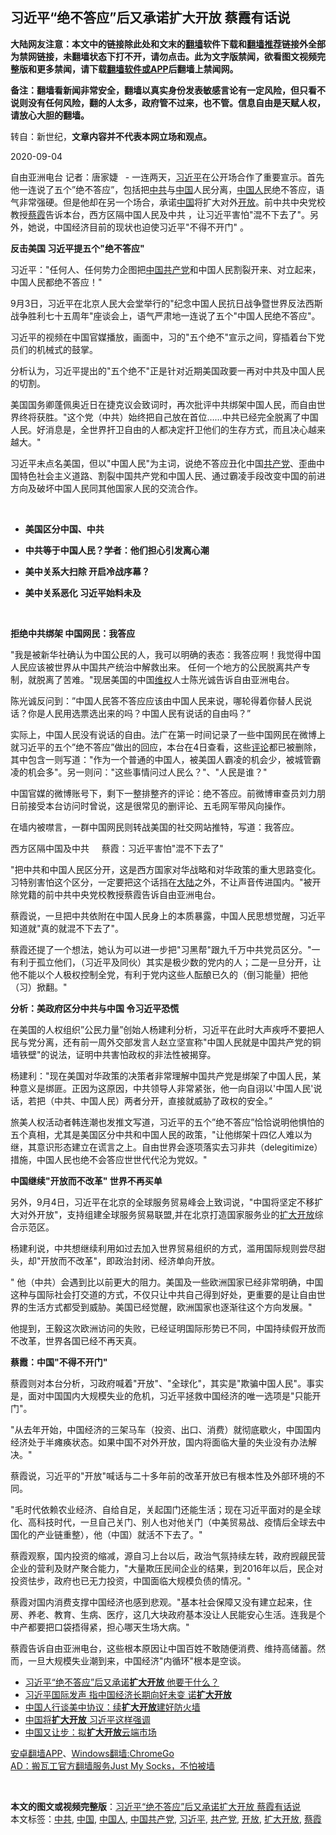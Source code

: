  <h2>习近平“绝不答应”后又承诺扩大开放 蔡霞有话说</h2> <p class="notice"><b>大陆网友注意：本文中的链接除此处和文末的<a href="https://github.com/bannedbook/fanqiang" >翻墙</a>软件下载和<a href="https://github.com/killgcd/justmysocks/blob/master/README.md">翻墙推荐</a>链接外全部为禁网链接，未翻墙状态下打不开，请勿点击。此为文字版禁闻，欲看图文视频完整版和更多禁闻，请下载<a href="https://github.com/bannedbook/fanqiang">翻墙软件或APP</a>后翻墙上禁闻网。</p><p>备注：翻墙看新闻非常安全，翻墙以真实身份发表敏感言论有一定风险，但只看不说则没有任何风险，翻的人太多，政府管不过来，也不管。信息自由是天赋人权，请放心大胆的翻墙。</b></p>  <div class="entry"> <p>转自：新世纪，<strong>文章内容并不代表本网立场和观点。</strong></p> <p><p>2020-09-04</p> <p>自由亚洲电台    记者&#65306;唐家婕&#160; &#160;- 一连两天&#65292;<a href="https://www.bannedbook.org/bnews/tag/%e4%b9%a0%e8%bf%91%e5%b9%b3/" class="st_tag internal_tag" rel="tag" title="标签 习近平 下的日志">习近平</a>在公开场合作了重要宣示&#12290;首先他一连说了五个&#8221;绝不答应&#8221;&#65292;包括把<a href="https://www.bannedbook.org/bnews/tag/%e4%b8%ad%e5%85%b1/" class="st_tag internal_tag" rel="tag" title="标签 中共 下的日志">中共</a>与<span class='wp_keywordlink_affiliate'><a href="https://www.bannedbook.org/" title="中国" target="_blank">中国</a></span>人民分离&#65292;<a href="https://www.bannedbook.org/bnews/tag/%e4%b8%ad%e5%9b%bd%e4%ba%ba/" class="st_tag internal_tag" rel="tag" title="标签 中国人 下的日志">中国人</a>民绝不答应&#65292;语气非常强硬&#12290;但是他却在另一个场合&#65292;承诺<a href="https://www.bannedbook.org/bnews/tag/%E4%B8%AD%E5%9B%BD/" class="st_tag internal_tag" rel="tag" title="标签 中国 下的日志">中国</a>将扩大对外<a href="https://www.bannedbook.org/bnews/tag/%E5%BC%80%E6%94%BE/" class="st_tag internal_tag" rel="tag" title="标签 开放 下的日志">开放</a>&#12290;前中共中央党校教授<a href="https://www.bannedbook.org/bnews/tag/%e8%94%a1%e9%9c%9e/" class="st_tag internal_tag" rel="tag" title="标签 蔡霞 下的日志">蔡霞</a>告诉本台&#65292;西方区隔中国人民及中共 &#65292;让习近平害怕&quot;混不下去了&quot;&#12290;另外&#65292;她说&#65292;中国经济目前的现状也迫使习近平&quot;不得不开门&quot; &#12290;</p> <p><b>反击美国</b><b>&#160;</b><b>习近平提五个</b><b>&quot;</b><b>绝不答应</b><b>&quot;</b></p> <p>习近平&#65306;&quot;任何人&#12289;任何势力企图把<a href="https://www.bannedbook.org/bnews/tag/%e4%b8%ad%e5%9b%bd%e5%85%b1%e4%ba%a7%e5%85%9a/" class="st_tag internal_tag" rel="tag" title="标签 中国共产党 下的日志">中国共产党</a>和中国人民割裂开来&#12289;对立起来&#65292;中国人民都绝不答应&#65281;&quot;</p> <p>9月3日&#65292;习近平在北京人民大会堂举行的&quot;纪念中国人民抗日战争暨世界反法西斯战争胜利七十五周年&quot;座谈会上&#65292;语气严肃地一连说了五个&quot;中国人民绝不答应&quot;&#12290;</p> <p>习近平的视频在中国官媒播放&#65292;画面中&#65292;习的&quot;五个绝不&quot;宣示之间&#65292;穿插着台下党员们的机械式的鼓掌&#12290;</p> <p>分析认为&#65292;习近平提出的&quot;五个绝不&quot;正是针对近期美国政要一再对中共及中国人民的切割&#12290;</p> <p>美国国务卿蓬佩奥近日在捷克议会致词时&#65292;再次批评中共绑架中国人民&#65292;而自由世界终将获胜&#12290;&quot;这个党&#65288;中共&#65289;始终把自己放在首位&#8230;&#8230;中共已经完全脱离了中国人民&#12290;好消息是&#65292;全世界扞卫自由的人都决定扞卫他们的生存方式&#65292;而且决心越来越大&#12290;&quot;</p> <p>习近平未点名美国&#65292;但以&quot;中国人民&quot;为主词&#65292;说绝不答应丑化中国<a href="https://www.bannedbook.org/bnews/tag/%e5%85%b1%e4%ba%a7%e5%85%9a/" class="st_tag internal_tag" rel="tag" title="标签 共产党 下的日志">共产党</a>&#12289;歪曲中国特色社会主义道路&#12289;割裂中国共产党和中国人民&#12289;通过霸凌手段改变中国的前进方向及破坏中国人民同其他国家人民的交流合作&#12290;</p>  <p>&#160;</p> <ul> <li><b>美国区分中国&#12289;中共</b></li> </ul> <ul> <li><b>中共等于中国人民&#65311;学者&#65306;他们担心引发离心潮</b></li> </ul> <ul> <li><b>美中关系大扫除 开启冷战序幕&#65311;</b></li> </ul> <ul></ul> <ul> <li><b>美中关系恶化 习近平始料未及</b></li> </ul> <p>&#160;</p> <p><b>拒绝中共绑架</b><b>&#160;</b><b></b><b>中国网民&#65306;我答应</b></p> <p><b></b></p> <p>&quot;我是被新华社确认为中国公民的人&#65292;我可以明确的表态&#65306;我答应啊&#65281;我觉得中国人民应该被世界从中国共产统治中解救出来&#12290; 任何一个地方的公民脱离共产专制&#65292;就脱离了苦难&#12290;&quot;现居美国的中国<span class='wp_keywordlink_affiliate'><a href="https://www.bannedbook.org/bnews/weiquan/" title="维权" target="_blank">维权</a></span>人士陈光诚告诉自由亚洲电台&#12290;</p> <p>陈光诚反问到&#65306;&#8221;中国人民答不答应应该由中国人民来说&#65292;哪轮得着你替人民说话&#65311;你是人民用选票选出来的吗&#65311;中国人民有说话的自由吗&#65311;&#8221;</p> <p>实际上&#65292;中国人民没有说话的自由&#12290;法广在第一时间记录了一些中国网民在微博上就习近平的五个&#8221;绝不答应&#8221;做出的回应&#65292;本台在4日查看&#65292;这些<span class='wp_keywordlink_affiliate'><a href="https://www.bannedbook.org/bnews/comments/" title="新闻评论" target="_blank">评论</a></span>都已被删除&#65292;其中包含一则写道&#65306;&quot;作为一个普通的中国人&#65292;被美国人霸凌的机会少&#65292;被城管霸凌的机会多&quot;&#12290;另一则问&#65306;&quot;这些事情问过人民么&#65311;&quot;&#12289;&quot;人民是谁&#65311;&quot;</p> <p>中国官媒的微博账号下&#65292;剩下一整排整齐的评论&#65306;绝不答应&#12290;前微博审查员刘力朋日前接受本台访问时曾说&#65292;这是很常见的删评论&#12289;五毛网军带风向操作&#12290;</p> <p>在墙内被噤言&#65292;一群中国网民则转战美国的社交网站推特&#65292;写道&#65306;我答应&#12290;</p> <p>西方区隔中国及中共&#160;&#160;&#160;&#160; 蔡霞&#65306;习近平害怕&quot;混不下去了&quot;</p>  <p>&quot;把中共和中国人民区分开&#65292;这是西方国家对华战略和对华政策的重大思路变化&#12290;习特别害怕这个区分&#65292;一定要把这个话挡在<span class='wp_keywordlink_affiliate'><a href="https://www.bannedbook.org/" title="大陆" target="_blank">大陆</a></span>之外&#65292;不让声音传进国内&#12290;&quot;被开除党籍的前中共中央党校教授蔡霞告诉自由亚洲电台&#12290;</p> <p>蔡霞说&#65292;一旦把中共依附在中国人民身上的本质暴露&#65292;中国人民思想觉醒&#65292;习近平知道就&quot;真的就混不下去了&quot;&#12290;</p> <p>蔡霞还提了一个想法&#65292;她认为可以进一步把&quot;习黑帮&quot;跟九千万中共党员区分&#12290;&quot;一有利于孤立他们&#65292;&#65288;习近平及同伙&#65289;其实是极少数的党内的人&#65307;二是一旦分开&#65292;让他不能以个人极权控制全党&#65292;有利于党内这些人酝酿已久的&#65288;倒习能量&#65289;把他&#65288;习&#65289;掀翻&#12290;&quot;</p> <p><b>分析&#65306;美政府区分中共与中国</b><b>&#160;</b><b>令习近平恐慌</b></p> <p>在美国的人权组织&#8221;公民力量&#8221;创始人杨建利分析&#65292;习近平在此时大声疾呼不要把人民与党分离&#65292;还有前一周外交部发言人赵立坚宣称&quot;中国人民就是中国共产党的铜墙铁壁&quot;的说法&#65292;证明中共害怕政权的非法性被揭穿&#12290;</p> <p>杨建利&#65306;&quot;现在美国对华政策的决策者非常理解中国共产党是绑架了中国人民&#65292;某种意义是绑匪&#12290;正因为这原因&#65292;中共领导人非常紧张&#65292;他一向自诩以&#39;中国人民&#39;说话&#65292;若把&#65288;中共&#12289;中国人民&#65289;两者分开&#65292;直接就威胁了政权的安全&#12290;&#8221;</p> <p>旅美人权活动者韩连潮也发推文写道&#65292;习近平的五个&#8221;绝不答应&#8221;恰恰说明他惧怕的五个真相&#65292;尤其是美国区分中共和中国人民的政策&#65292;&quot;让他绑架十四亿人难以为继&#65292;其意识形态建立在谎言之上&#12290;自由世界会逐项落实去习非共&#65288;delegitimize&#65289;措施&#65292;中国人民也绝不会答应世世代代沦为党奴&#12290;&quot;</p> <p><b></b></p> <p><b>中国继续</b><b>&quot;</b><b>开放而不改革</b><b>&quot;</b><b>&#160;</b><b>世界不再买单</b></p> <p><b></b></p>  <p>另外&#65292;9月4日&#65292;习近平在北京的全球服务贸易峰会上致词说&#65292;&quot;中国将坚定不移扩大对外开放&quot;&#65292;支持组建全球服务贸易联盟,并在北京打造国家服务业的<a href="https://www.bannedbook.org/bnews/tag/%E6%89%A9%E5%A4%A7%E5%BC%80%E6%94%BE/" class="st_tag internal_tag" rel="tag" title="标签 扩大开放 下的日志">扩大开放</a>综合示范区&#12290;</p> <p>杨建利说&#65292;中共想继续利用如过去加入世界贸易组织的方式&#65292;滥用国际规则尝尽甜头&#65292;却&quot;开放而不改革&quot;&#65292;即政治封闭&#12289;经济单向开放&#12290;</p> <p>&quot; 他&#65288;中共&#65289;会遇到比以前更大的阻力&#12290;美国及一些欧洲国家已经非常明确&#65292;中国这种与国际社会打交道的方式&#65292;不仅只让中共自己得到好处&#65292;更重要的是让自由世界的生活方式都受到威胁&#12290;美国已经觉醒&#65292;欧洲国家也逐渐往这个方向发展&#12290;&quot;</p> <p>他提到&#65292;王毅这次欧洲访问的失败&#65292;已经证明国际形势已不同&#65292;中国持续假开放而不改革&#65292;世界各国已经不再天真&#12290;</p> <p><b>蔡霞&#65306;中国&quot;不得不开门&quot;</b></p> <p>蔡霞则对本台分析&#65292;习政府喊着&quot;开放&quot;&#12289;&quot;全球化&quot;&#65292;其实是&quot;欺骗中国人民&quot;&#12290;事实是&#65292;面对中国国内大规模失业的危机&#65292;习近平拯救中国经济的唯一选项是&quot;只能开门&quot;&#12290;</p> <p>&quot;从去年开始&#65292;中国经济的三架马车&#65288;投资&#12289;出口&#12289;消费&#65289;就彻底歇火&#65292;中国国内经济处于半瘫痪状态&#12290;如果中国不对外开放&#65292;国内将面临大量的失业没有办法解决&#12290;&quot;</p> <p>蔡霞说&#65292;习近平的&quot;开放&quot;喊话与二十多年前的改革开放已有根本性及外部环境的不同&#12290;</p> <p>&quot;毛时代依赖农业经济&#12289;自给自足&#65292;关起国门还能生活&#65307;现在习近平面对的是全球化&#12289;高科技时代&#65292;一旦自己关门&#12289;别人也对他关门&#65288;中美贸易战&#12289;疫情后全球去中国化的产业链重整&#65289;&#65292;他&#65288;中国&#65289;就活不下去了&#12290;&quot;</p> <p>蔡霞观察&#65292;国内投资的缩减&#65292;源自习上台以后&#65292;政治气氛持续左转&#65292;政府觊觎民营企业的营利及财产聚合能力&#65292;&quot;大量欺压民间企业的结果&#65292;到2016年以后&#65292;民企对投资怯步&#65292;政府也已无力投资&#65292;中国面临大规模负债的情况&#12290;&quot;</p>  <p>蔡霞对国内消费支撑中国经济也感到悲观&#12290;&quot;基本社会保障又没有建立起来&#65292;住房&#12289;养老&#12289;教育&#12289;生病&#12289;医疗&#65292;这几大块政府基本没让人民能安心生活&#12290;连我是个中产都要把口袋捂得紧&#65292;担心哪天生场大病&#12290;&quot;</p> <p>蔡霞告诉自由亚洲电台&#65292;这些根本原因让中国百姓不敢随便消费&#12289;维持高储蓄&#12290;然而&#65292;一旦大规模失业潮到来&#65292;中国经济&quot;内循环&quot;根本是空谈&#12290;</p> <ul class='op-related-articles' title='相关阅读'> <li><a href='https://www.bannedbook.org/bnews/headline/20200905/1391158.html' target='_blank'>习近平“绝不答应”后又承诺<b>扩大开放</b> 他要干什么？</a></li> <li><a href='https://www.bannedbook.org/bnews/headline/20200716/1361834.html' target='_blank'>习近平国际发声 指中国经济长期向好未变 诺<b>扩大开放</b></a></li> <li><a href='https://www.bannedbook.org/bnews/baitai/20200116/1260052.html' target='_blank'>中国人行谈美中协议：续<b>扩大开放</b>建好防火墙</a></li> <li><a href='https://www.bannedbook.org/bnews/baitai/20190427/1119707.html' target='_blank'>中国将<b>扩大开放</b> 习近平这样强调</a></li> <li><a href='https://www.bannedbook.org/bnews/baitai/20190415/1113734.html' target='_blank'>中国又让步：拟<b>扩大开放</b>云端市场</a></li> </ul> <p class="texttj"> <a href="https://github.com/bannedbook/fanqiang/wiki/%E7%A6%81%E9%97%BB%E7%BD%91%E5%AE%89%E5%8D%93%E7%BF%BB%E5%A2%99%E6%96%B0%E9%97%BBAPP" target="_blank">安卓翻墙APP</a>、<a href="https://github.com/bannedbook/fanqiang/wiki/Chrome%E4%B8%80%E9%94%AE%E7%BF%BB%E5%A2%99%E5%8C%85" target="_blank">Windows翻墙:ChromeGo</a><br/> <a href="https://github.com/killgcd/justmysocks/blob/master/README.md" target="_blank">AD：搬瓦工官方翻墙服务Just My Socks，不怕被墙</a> </p><p>&#160;</p><a name='sharetosocial'></a>         <div><b>本文的图文或视频完整版</b>：<a href='https://www.bannedbook.org/bnews/baitai/20200906/1391815.html'>习近平“绝不答应”后又承诺扩大开放 蔡霞有话说</a></div>  </div><!--END ENTRY--> <div class="postfooter"> <div>本文标签：<a href="https://www.bannedbook.org/bnews/tag/%e4%b8%ad%e5%85%b1/" rel="tag">中共</a>, <a href="https://www.bannedbook.org/bnews/tag/%E4%B8%AD%E5%9B%BD/" rel="tag">中国</a>, <a href="https://www.bannedbook.org/bnews/tag/%e4%b8%ad%e5%9b%bd%e4%ba%ba/" rel="tag">中国人</a>, <a href="https://www.bannedbook.org/bnews/tag/%e4%b8%ad%e5%9b%bd%e5%85%b1%e4%ba%a7%e5%85%9a/" rel="tag">中国共产党</a>, <a href="https://www.bannedbook.org/bnews/tag/%e4%b9%a0%e8%bf%91%e5%b9%b3/" rel="tag">习近平</a>, <a href="https://www.bannedbook.org/bnews/tag/%e5%85%b1%e4%ba%a7%e5%85%9a/" rel="tag">共产党</a>, <a href="https://www.bannedbook.org/bnews/tag/%E5%BC%80%E6%94%BE/" rel="tag">开放</a>, <a href="https://www.bannedbook.org/bnews/tag/%E6%89%A9%E5%A4%A7%E5%BC%80%E6%94%BE/" rel="tag">扩大开放</a>, <a href="https://www.bannedbook.org/bnews/tag/%e8%94%a1%e9%9c%9e/" rel="tag">蔡霞</a></div>  </div><!--END POSTFOOTER--> 